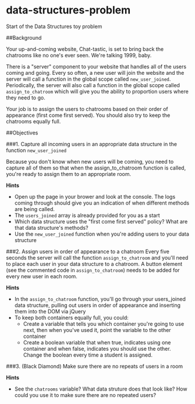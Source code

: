 data-structures-problem
=======================

Start of the Data Structures toy problem

##Background

Your up-and-coming website, Chat-tastic, is set to bring back the chatrooms like no one's ever seen. We're talking 1999, baby.

There is a "server" component to your website that handles all of the users coming and going. Every so often, a new user will join the website and the server will call a function in the global scope called `new_user_joined`. Periodically, the server will also call a function in the global scope called `assign_to_chatroom` which will give you the ability to proportion users where they need to go.

Your job is to assign the users to chatrooms based on their order of appearance (first come first served). You should also try to keep the chatrooms equally full.

##Objectives

###1. Capture all incoming users in an appropriate data structure in the function `new_user_joined`

Because you don't know when new users will be coming, you need to capture all of them so that when the assign_to_chatroom function is called, you're ready to assign them to an appropriate room.

**Hints**
* Open up the page in your brower and look at the console. The logs coming through should give you an indication of when different methods are being called.
* The `users_joined` array is already provided for you as a start
* Which data structure uses the "first come first served" policy? What are that data structure's methods?
* Use the `new_user_joined` function when you're adding users to your data structure

###2. Assign users in order of appearance to a chatroom
Every five seconds the server will call the function `assign_to_chatroom` and you'll need to place each user in your data structure to a chatroom. A button element (see the commented code in `assign_to_chatroom`) needs to be added for every new user in each room.

**Hints**
* In the `assign_to_chatroom` function, you'll go through your users_joined data structure, pulling out users in order of appearance and inserting them into the DOM via jQuery
* To keep both containers equally full, you could:
  * Create a variable that tells you which container you're going to use next, then when you've used it, point the variable to the other container
  * Create a boolean variable that when true, indicates using one container and when false, indicates you should use the other. Change the boolean every time a student is assigned.

###3. (Black Diamond) Make sure there are no repeats of users in a room

**Hints**
* See the `chatrooms` variable? What data struture does that look like? How could you use it to make sure there are no repeated users?
